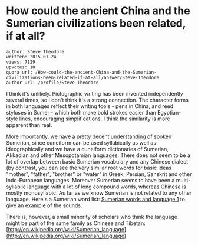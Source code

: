 # How could the ancient China and the Sumerian civilizations been related, if at all?

	author: Steve Theodore
	written: 2015-01-24
	views: 7129
	upvotes: 10
	quora url: /How-could-the-ancient-China-and-the-Sumerian-civilizations-been-related-if-at-all/answer/Steve-Theodore
	author url: /profile/Steve-Theodore


I think it's unlikely. Pictographic writing has been invented independently several times, so I don't think it's a strong connection. The character forms in both languages reflect their writing tools - pens in China, and reed styluses in Sumer - which both make bold strokes easier than Egyptian-style lines, encouraging simplifications. I think the similarity is more apparent than real.

More importantly, we have a pretty decent understanding of spoken Sumerian, since cuneiform can be used syllabically as well as ideographically and we have a cuneiform dictionaries of Sumerian, Akkadian and other Mesopotamian languages. There does not seem to be a lot of overlap between basic Sumerian vocabulary and any Chinese dialect (by contrast, you can see the very similar root words for basic ideas "mother", "father", "brother" or "water" in Greek, Persian, Sanskrit and other Indo-European languages. Moreover Sumerian seems to have been a multi-syllablic language with a lot of long compound words, whereas Chinese is mostly monosyllabic. As far as we know Sumerian is not related to any other language. Here's a Sumerian word list: [Sumerian words and language 1](http://history-world.org/Sumerianwords1.htm) to give an example of the sounds.

There is, however, a small minority of scholars who think the language might be part of the same family as Chinese and Tibetan: [http://en.wikipedia.org/wiki/Sumerian_language](http://en.wikipedia.org/wiki/Sumerian_language)

